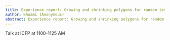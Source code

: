 ```yaml
---
title: Experience report: Growing and shrinking polygons for random testing of computational geometry algorithms
author: whoami (Anonymous)
abstract: Experience report: Growing and shrinking polygons for random testing of computational geometry algorithms
---
```


Talk at ICFP at 1100-1125 AM
